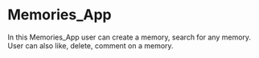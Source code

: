 # Memories_App
In this Memories_App user can create a memory, search for any memory. User can also like, delete, comment on a memory.

